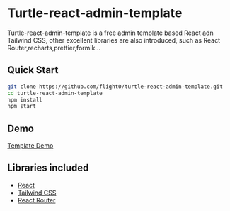# Turtle-react-admin-template

Turtle-react-admin-template is a free admin template based React adn Tailwind CSS, other excellent libraries are also introduced, such as React Router,recharts,prettier,formik...

## Quick Start

```sh
git clone https://github.com/flight0/turtle-react-admin-template.git
cd turtle-react-admin-template
npm install
npm start
```

## Demo

[Template Demo](https://turtle-react.guixing.fun)
  
## Libraries included

* [React](https://reactjs.org/)
* [Tailwind CSS](https://tailwindcss.com/)
* [React Router](https://reactrouter.com/)
